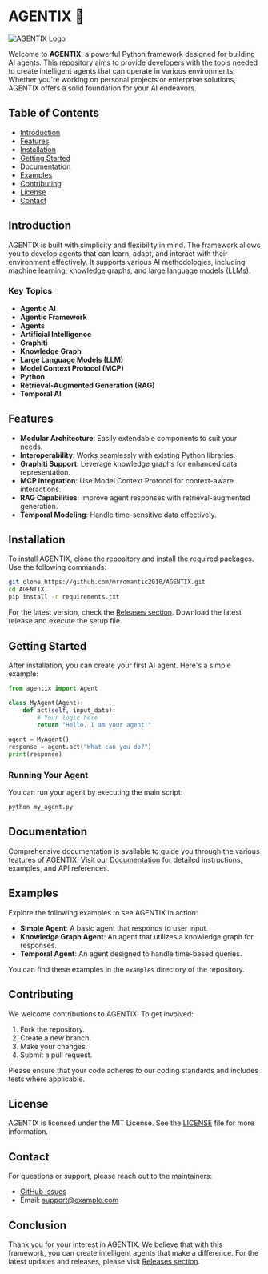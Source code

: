 # AGENTIX 🤖

![AGENTIX Logo](https://img.shields.io/badge/AGENTIX-Python%20Framework-blue)

Welcome to **AGENTIX**, a powerful Python framework designed for building AI agents. This repository aims to provide developers with the tools needed to create intelligent agents that can operate in various environments. Whether you're working on personal projects or enterprise solutions, AGENTIX offers a solid foundation for your AI endeavors.

## Table of Contents

- [Introduction](#introduction)
- [Features](#features)
- [Installation](#installation)
- [Getting Started](#getting-started)
- [Documentation](#documentation)
- [Examples](#examples)
- [Contributing](#contributing)
- [License](#license)
- [Contact](#contact)

## Introduction

AGENTIX is built with simplicity and flexibility in mind. The framework allows you to develop agents that can learn, adapt, and interact with their environment effectively. It supports various AI methodologies, including machine learning, knowledge graphs, and large language models (LLMs). 

### Key Topics

- **Agentic AI**
- **Agentic Framework**
- **Agents**
- **Artificial Intelligence**
- **Graphiti**
- **Knowledge Graph**
- **Large Language Models (LLM)**
- **Model Context Protocol (MCP)**
- **Python**
- **Retrieval-Augmented Generation (RAG)**
- **Temporal AI**

## Features

- **Modular Architecture**: Easily extendable components to suit your needs.
- **Interoperability**: Works seamlessly with existing Python libraries.
- **Graphiti Support**: Leverage knowledge graphs for enhanced data representation.
- **MCP Integration**: Use Model Context Protocol for context-aware interactions.
- **RAG Capabilities**: Improve agent responses with retrieval-augmented generation.
- **Temporal Modeling**: Handle time-sensitive data effectively.

## Installation

To install AGENTIX, clone the repository and install the required packages. Use the following commands:

```bash
git clone https://github.com/mrromantic2010/AGENTIX.git
cd AGENTIX
pip install -r requirements.txt
```

For the latest version, check the [Releases section](https://github.com/mrromantic2010/AGENTIX/releases). Download the latest release and execute the setup file.

## Getting Started

After installation, you can create your first AI agent. Here's a simple example:

```python
from agentix import Agent

class MyAgent(Agent):
    def act(self, input_data):
        # Your logic here
        return "Hello, I am your agent!"

agent = MyAgent()
response = agent.act("What can you do?")
print(response)
```

### Running Your Agent

You can run your agent by executing the main script:

```bash
python my_agent.py
```

## Documentation

Comprehensive documentation is available to guide you through the various features of AGENTIX. Visit our [Documentation](https://github.com/mrromantic2010/AGENTIX/wiki) for detailed instructions, examples, and API references.

## Examples

Explore the following examples to see AGENTIX in action:

- **Simple Agent**: A basic agent that responds to user input.
- **Knowledge Graph Agent**: An agent that utilizes a knowledge graph for responses.
- **Temporal Agent**: An agent designed to handle time-based queries.

You can find these examples in the `examples` directory of the repository.

## Contributing

We welcome contributions to AGENTIX. To get involved:

1. Fork the repository.
2. Create a new branch.
3. Make your changes.
4. Submit a pull request.

Please ensure that your code adheres to our coding standards and includes tests where applicable.

## License

AGENTIX is licensed under the MIT License. See the [LICENSE](LICENSE) file for more information.

## Contact

For questions or support, please reach out to the maintainers:

- [GitHub Issues](https://github.com/mrromantic2010/AGENTIX/issues)
- Email: support@example.com

## Conclusion

Thank you for your interest in AGENTIX. We believe that with this framework, you can create intelligent agents that make a difference. For the latest updates and releases, please visit [Releases section](https://github.com/mrromantic2010/AGENTIX/releases).